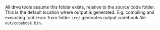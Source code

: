 All drvq tools assume this folder exists, relative to the source code folder. This is the default location where output is generated. E.g. compiling and executing tool `train` from folder `src/` generates output codebook file `out/codebook.bin`.
